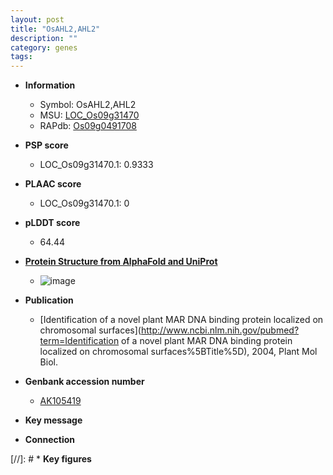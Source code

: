 ```yaml
---
layout: post
title: "OsAHL2,AHL2"
description: ""
category: genes
tags: 
---
```


* **Information**  
    + Symbol: OsAHL2,AHL2  
    + MSU: [LOC_Os09g31470](http://rice.plantbiology.msu.edu/cgi-bin/ORF_infopage.cgi?orf=LOC_Os09g31470)  
    + RAPdb: [Os09g0491708](http://rapdb.dna.affrc.go.jp/viewer/gbrowse_details/irgsp1?name=Os09g0491708)  

* **PSP score**  
    + LOC_Os09g31470.1: 0.9333 

* **PLAAC score**  
    + LOC_Os09g31470.1: 0 

* **pLDDT score**
    + 64.44

* **[Protein Structure from AlphaFold and UniProt](https://www.uniprot.org/uniprotkb/A1A6F0/entry#structure)**
    + ![image](https://ricepsp.github.io/images/A/AF-A1A6F0-F1.png)

* **Publication**  
    + [Identification of a novel plant MAR DNA binding protein localized on chromosomal surfaces](http://www.ncbi.nlm.nih.gov/pubmed?term=Identification of a novel plant MAR DNA binding protein localized on chromosomal surfaces%5BTitle%5D), 2004, Plant Mol Biol.

* **Genbank accession number**  
    + [AK105419](http://www.ncbi.nlm.nih.gov/nuccore/AK105419)

* **Key message**  

* **Connection**  

[//]: # * **Key figures**  


